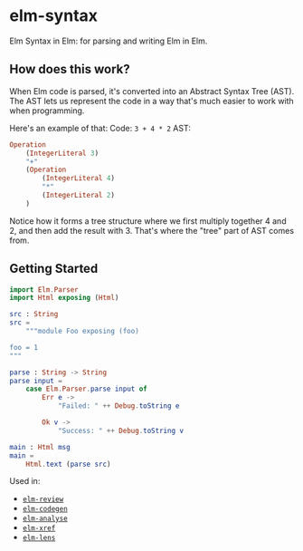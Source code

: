 # elm-syntax

Elm Syntax in Elm: for parsing and writing Elm in Elm.

## How does this work?

When Elm code is parsed, it's converted into an Abstract Syntax Tree (AST).
The AST lets us represent the code in a way that's much easier to work with when programming.

Here's an example of that:
Code: `3 + 4 * 2`
AST:
```elm
Operation
    (IntegerLiteral 3)
    "+"
    (Operation
        (IntegerLiteral 4)
        "*"
        (IntegerLiteral 2)
    )
```

Notice how it forms a tree structure where we first multiply together 4 and 2, and then add the result with 3.
That's where the "tree" part of AST comes from.

## Getting Started

```elm
import Elm.Parser
import Html exposing (Html)

src : String
src =
    """module Foo exposing (foo)

foo = 1
"""

parse : String -> String
parse input =
    case Elm.Parser.parse input of
        Err e ->
            "Failed: " ++ Debug.toString e

        Ok v ->
            "Success: " ++ Debug.toString v

main : Html msg
main =
    Html.text (parse src)
```

Used in:

* [`elm-review`](https://elm-review.com/)
* [`elm-codegen`](https://package.elm-lang.org/packages/mdgriffith/elm-codegen/latest/)
* [`elm-analyse`](https://github.com/stil4m/elm-analyse)
* [`elm-xref`](https://github.com/zwilias/elm-xref)
* [`elm-lens`](https://github.com/mbuscemi/elm-lens)
